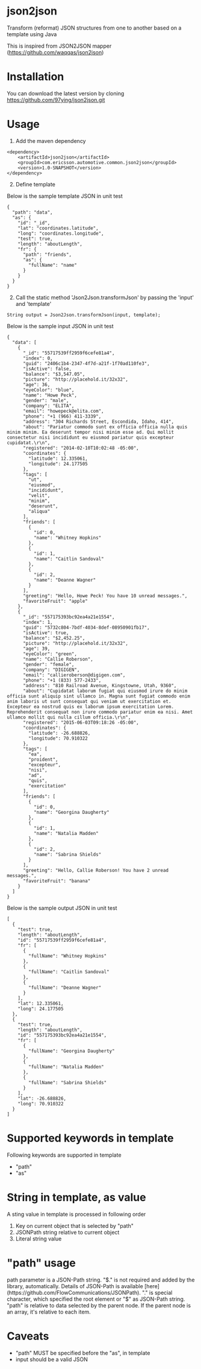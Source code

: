 # json2json
Transform (reformat) JSON structures from one to another based on a template using Java

This is inspired from JSON2JSON mapper (https://github.com/waqqas/json2json)


# Installation

You can download the latest version by cloning https://github.com/97ying/json2json.git


# Usage

1. Add the maven dependency

```
<dependency>
    <artifactId>json2json</artifactId>
	<groupId>com.ericsson.automotive.common.json2json</groupId>
	<version>1.0-SNAPSHOT</version>
</dependency>
```

2. Define template

Below is the sample template JSON in unit test
```
{
  "path": "data",
  "as": {
    "id": "_id",
    "lat": "coordinates.latitude",
    "long": "coordinates.longitude",
    "test": true,
    "length": "aboutLength",
    "fr": {
      "path": "friends",
      "as": {
        "fullName": "name"
      }
    }
  }
}

```

2. Call the static method 'Json2Json.transformJson' by passing the 'input' and 'template'

```
String output = Json2Json.transformJson(input, template);
```

Below is the sample input JSON in unit test

```
{
  "data": [
    {
      "_id": "55717539ff2959f6cefe81a4",
      "index": 0,
      "guid": "2406c1b4-2347-4f7d-a21f-1f70ad110fe3",
      "isActive": false,
      "balance": "$3,547.05",
      "picture": "http://placehold.it/32x32",
      "age": 36,
      "eyeColor": "blue",
      "name": "Howe Peck",
      "gender": "male",
      "company": "ELITA",
      "email": "howepeck@elita.com",
      "phone": "+1 (966) 411-3339",
      "address": "304 Richards Street, Escondida, Idaho, 414",
      "about": "Pariatur commodo sunt ex officia officia nulla quis minim minim. Ea deserunt tempor nisi minim esse ad. Qui mollit consectetur nisi incididunt eu eiusmod pariatur quis excepteur cupidatat.\r\n",
      "registered": "2014-02-10T10:02:48 -05:00",
      "coordinates": {
        "latitude": 12.335061,
        "longitude": 24.177505
      },
      "tags": [
        "ut",
        "eiusmod",
        "incididunt",
        "velit",
        "minim",
        "deserunt",
        "aliqua"
      ],
      "friends": [
        {
          "id": 0,
          "name": "Whitney Hopkins"
        },
        {
          "id": 1,
          "name": "Caitlin Sandoval"
        },
        {
          "id": 2,
          "name": "Deanne Wagner"
        }
      ],
      "greeting": "Hello, Howe Peck! You have 10 unread messages.",
      "favoriteFruit": "apple"
    },
    {
      "_id": "557175393bc92ea4a21e1554",
      "index": 1,
      "guid": "5732c804-7bdf-4034-8def-08950901fb17",
      "isActive": true,
      "balance": "$2,452.25",
      "picture": "http://placehold.it/32x32",
      "age": 39,
      "eyeColor": "green",
      "name": "Callie Roberson",
      "gender": "female",
      "company": "DIGIGEN",
      "email": "callieroberson@digigen.com",
      "phone": "+1 (833) 577-2433",
      "address": "810 Railroad Avenue, Kingstowne, Utah, 9360",
      "about": "Cupidatat laborum fugiat qui eiusmod irure do minim officia sunt aliquip sint ullamco in. Magna sunt fugiat commodo enim anim laboris ut sunt consequat qui veniam ut exercitation et. Excepteur ea nostrud quis ex laborum ipsum exercitation Lorem. Reprehenderit consequat non irure commodo pariatur enim ea nisi. Amet ullamco mollit qui nulla cillum officia.\r\n",
      "registered": "2015-06-03T09:18:26 -05:00",
      "coordinates": {
        "latitude": -26.688826,
        "longitude": 70.910322
      },
      "tags": [
        "ea",
        "proident",
        "excepteur",
        "nisi",
        "ad",
        "quis",
        "exercitation"
      ],
      "friends": [
        {
          "id": 0,
          "name": "Georgina Daugherty"
        },
        {
          "id": 1,
          "name": "Natalia Madden"
        },
        {
          "id": 2,
          "name": "Sabrina Shields"
        }
      ],
      "greeting": "Hello, Callie Roberson! You have 2 unread messages.",
      "favoriteFruit": "banana"
    }
  ]
}
```


Below is the sample output JSON in unit test

```
[
  {
    "test": true,
    "length": "aboutLength",
    "id": "55717539ff2959f6cefe81a4",
    "fr": [
      {
        "fullName": "Whitney Hopkins"
      },
      {
        "fullName": "Caitlin Sandoval"
      },
      {
        "fullName": "Deanne Wagner"
      }
    ],
    "lat": 12.335061,
    "long": 24.177505
  },
  {
    "test": true,
    "length": "aboutLength",
    "id": "557175393bc92ea4a21e1554",
    "fr": [
      {
        "fullName": "Georgina Daugherty"
      },
      {
        "fullName": "Natalia Madden"
      },
      {
        "fullName": "Sabrina Shields"
      }
    ],
    "lat": -26.688826,
    "long": 70.910322
  }
]
```

# Supported keywords in template

Following keywords are supported in template

- "path" 
- "as"

# String in template, as value

A sting value in template is processed in following order

1. Key on current object that is selected by "path"
2. JSONPath string relative to current object
3. Literal string value

# "path" usage

path parameter is a JSON-Path string. "$." is not required and added by the library, automatically. Details of JSON-Path is available [here](https://github.com/FlowCommunications/JSONPath).
"." is special character, which specified the root element or "$" as JSON-Path string. "path" is relative to data selected by the parent node. If the parent node is an array, it's relative to each item.


# Caveats

* "path" MUST be specified before the "as", in template
* input should be a valid JSON

